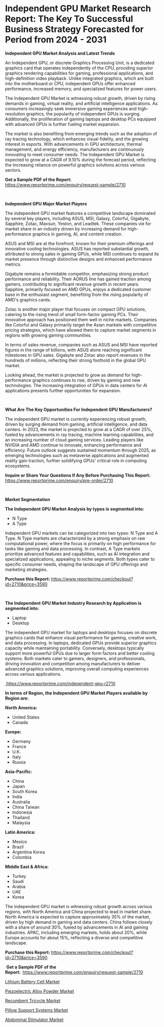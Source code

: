 <p><h1>Independent GPU Market Research Report: The Key To Successful Business Strategy Forecasted for Period from 2024 - 2031</h1></p><p><strong>Independent GPU Market Analysis and Latest Trends</strong></p>
<p><p>An Independent GPU, or discrete Graphics Processing Unit, is a dedicated graphics card that operates independently of the CPU, providing superior graphics rendering capabilities for gaming, professional applications, and high-definition video playback. Unlike integrated graphics, which are built into the motherboard or CPU, independent GPUs offer enhanced performance, increased memory, and specialized features for power users.</p><p>The Independent GPU Market is witnessing robust growth, driven by rising demands in gaming, virtual reality, and artificial intelligence applications. As consumers increasingly seek immersive gaming experiences and high-resolution graphics, the popularity of independent GPUs is surging. Additionally, the proliferation of gaming laptops and desktop PCs equipped with advanced GPUs is further fueling market expansion.</p><p>The market is also benefiting from emerging trends such as the adoption of ray tracing technology, which enhances visual fidelity, and the growing interest in esports. With advancements in GPU architecture, thermal management, and energy efficiency, manufacturers are continuously innovating to meet consumer needs. The Independent GPU Market is expected to grow at a CAGR of 9.10% during the forecast period, reflecting the increasing reliance on powerful graphics solutions across various sectors.</p></p>
<p><strong>Get a Sample PDF of the Report:&nbsp;</strong> <a href="https://www.reportprime.com/enquiry/request-sample/2710">https://www.reportprime.com/enquiry/request-sample/2710</a></p>
<p>&nbsp;</p>
<p><strong>Independent GPU Major Market Players</strong></p>
<p><p>The independent GPU market features a competitive landscape dominated by several key players, including ASUS, MSI, Galaxy, Colorful, Gigabyte, Sapphire, Zotac, Maxsun, Yeston, and Leadtek. These companies vie for market share in an industry driven by increasing demand for high-performance graphics in gaming, AI, and content creation.</p><p>ASUS and MSI are at the forefront, known for their premium offerings and innovative cooling technologies. ASUS has reported substantial growth, attributed to strong sales in gaming GPUs, while MSI continues to expand its market presence through distinctive designs and enhanced performance metrics.</p><p>Gigabyte remains a formidable competitor, emphasizing strong product performance and reliability. Their AORUS line has gained traction among gamers, contributing to significant revenue growth in recent years. Sapphire, primarily focused on AMD GPUs, enjoys a dedicated customer base in the enthusiast segment, benefiting from the rising popularity of AMD's graphics cards.</p><p>Zotac is another major player that focuses on compact GPU solutions, catering to the rising trend of small form-factor gaming PCs. Their innovative approach has positioned them well in niche markets. Companies like Colorful and Galaxy primarily target the Asian markets with competitive pricing strategies, which have allowed them to capture market segments in regions with growing gaming communities.</p><p>In terms of sales revenue, companies such as ASUS and MSI have reported figures in the range of billions, with ASUS alone reaching significant milestones in GPU sales. Gigabyte and Zotac also report revenues in the hundreds of millions, reflecting their strong foothold in the global GPU market.</p><p>Looking ahead, the market is projected to grow as demand for high-performance graphics continues to rise, driven by gaming and new technologies. The increasing integration of GPUs in data centers for AI applications presents further opportunities for expansion.</p></p>
<p>&nbsp;</p>
<p><strong>What Are The Key Opportunities For Independent GPU Manufacturers?</strong></p>
<p><p>The independent GPU market is currently experiencing robust growth, driven by surging demand from gaming, artificial intelligence, and data centers. In 2023, the market is projected to grow at a CAGR of over 25%, fueled by advancements in ray tracing, machine learning capabilities, and an increasing number of cloud gaming services. Leading players like NVIDIA and AMD continue to innovate, enhancing performance and efficiency. Future outlook suggests sustained momentum through 2025, as emerging technologies such as metaverse applications and augmented reality gain traction, further solidifying GPUs' critical role in computing ecosystems.</p></p>
<p><strong>Inquire or Share Your Questions If Any Before Purchasing This Report:</strong> <a href="https://www.reportprime.com/enquiry/pre-order/2710">https://www.reportprime.com/enquiry/pre-order/2710</a></p>
<p>&nbsp;</p>
<p><strong>Market Segmentation</strong></p>
<p><strong>The Independent GPU Market Analysis by types is segmented into:</strong></p>
<p><ul><li>N Type</li><li>A Type</li></ul></p>
<p><p>Independent GPU markets can be categorized into two types: N Type and A Type. N Type markets are characterized by a strong emphasis on raw computational power, where the focus is primarily on high performance for tasks like gaming and data processing. In contrast, A Type markets prioritize advanced features and capabilities, such as AI integration and specialized applications, appealing to niche segments. Both types cater to specific consumer needs, shaping the landscape of GPU offerings and marketing strategies.</p></p>
<p><strong>Purchase this Report:&nbsp;</strong><a href="https://www.reportprime.com/checkout?id=2710&price=3590">https://www.reportprime.com/checkout?id=2710&price=3590</a></p>
<p>&nbsp;</p>
<p><strong>The Independent GPU Market Industry Research by Application is segmented into:</strong></p>
<p><ul><li>Laptop</li><li>Desktop</li></ul></p>
<p><p>The independent GPU market for laptops and desktops focuses on discrete graphics cards that enhance visual performance for gaming, creative work, and data processing. In laptops, dedicated GPUs provide superior graphics capacity while maintaining portability. Conversely, desktops typically support more powerful GPUs due to larger form factors and better cooling systems. Both markets cater to gamers, designers, and professionals, driving innovation and competition among manufacturers to deliver advanced graphics solutions, improving overall computing experiences across various applications.</p></p>
<p><a href="https://www.reportprime.com/independent-gpu-r2710">&nbsp;https://www.reportprime.com/independent-gpu-r2710</a></p>
<p><strong>In terms of Region, the Independent GPU Market Players available by Region are:</strong></p>
<p>
    <p> <strong> North America: </strong>
        <ul>
            <li>United States</li>
            <li>Canada</li>
        </ul>
        </p> 
    <p> <strong> Europe: </strong>
        <ul>
            <li>Germany</li>
            <li>France</li>
            <li>U.K.</li>
            <li>Italy</li>
            <li>Russia</li>
        </ul>
        </p> 
    <p> <strong> Asia-Pacific: </strong>
        <ul>
            <li>China</li>
            <li>Japan</li>
            <li>South Korea</li>
            <li>India</li>
            <li>Australia</li>
            <li>China Taiwan</li>
            <li>Indonesia</li>
            <li>Thailand</li>
            <li>Malaysia</li>
        </ul>
        </p> 
    <p> <strong> Latin America: </strong>
        <ul>
            <li>Mexico</li>
            <li>Brazil</li>
            <li>Argentina Korea</li>
            <li>Colombia</li>
        </ul>
        </p> 
    <p> <strong> Middle East & Africa: </strong>
        <ul>
            <li>Turkey</li>
            <li>Saudi</li>
            <li>Arabia</li>
            <li>UAE</li>
            <li>Korea</li>
        </ul>
    </p>
    </p>
<p><p>The independent GPU market is witnessing robust growth across various regions, with North America and China projected to lead in market share. North America is expected to capture approximately 35% of the market, driven by high demand in gaming and data centers. China follows closely with a share of around 30%, fueled by advancements in AI and gaming industries. APAC, including emerging markets, holds about 20%, while Europe accounts for about 15%, reflecting a diverse and competitive landscape.</p></p>
<p><strong>Purchase this Report: </strong><a href="https://www.reportprime.com/checkout?id=2710&price=3590">https://www.reportprime.com/checkout?id=2710&price=3590</a></p>
<p>&nbsp;<strong>Get a Sample PDF of the Report:&nbsp;&nbsp;</strong><a href="https://www.reportprime.com/enquiry/request-sample/2710">https://www.reportprime.com/enquiry/request-sample/2710</a></p>
<p><strong></strong></p>
<p><p><a href="https://www.linkedin.com/pulse/emerging-market-trends-regional-analysis-lithium-battery-3byne?trackingId=9sEV4bBATGKTYs6yui5FIA%3D%3D">Lithium Battery Cell Market</a></p><p><a href="https://issuu.com/reportprime-2/docs/piezoelectric-alloy-powder-market-s_7f4e31d4a67688">Piezoelectric Alloy Powder Market</a></p><p><a href="https://www.linkedin.com/pulse/recumbent-tricycle-market-outlook-complete-industry-analysis-hnohf?trackingId=dXzMOnDtSNaV6x0pUvaW8g%3D%3D">Recumbent Tricycle Market</a></p><p><a href="https://issuu.com/reportprime-2/docs/pillow-support-systems-market-size-_f608ab8c1d26d0">Pillow Support Systems Market</a></p><p><a href="https://www.linkedin.com/pulse/comprehensive-analysis-global-abdominal-stimulator-market-growth-enhmf?trackingId=nBmwSGCST4%2BqdwRrFbt%2Baw%3D%3D">Abdominal Stimulator Market</a></p></p>